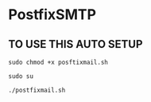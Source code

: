 # PostfixSMTP

## TO USE THIS AUTO SETUP

```
sudo chmod +x posftixmail.sh
```
```
sudo su
```
```
./postfixmail.sh
```
